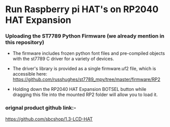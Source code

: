 # Run Raspberry pi HAT's on RP2040 HAT Expansion 

### Uploading the ST7789 Python Firmware (we already mention in this repository)
 * The firmware includes frozen python font files and pre-compiled objects with the st7789 C driver for a variety of devices.
 * The driver's library is provided as a single firmware.uf2 file, which is accessible here:
    https://github.com/russhughes/st7789_mpy/tree/master/firmware/RP2
    
 * Holding down the RP2040 HAT Expansion BOTSEL button while dragging this file into the mounted RP2 folder will allow you to load it.

### orignal product github link:-
https://github.com/sbcshop/1.3-LCD-HAT
